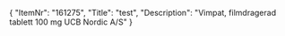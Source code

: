 {
  "ItemNr": "161275",
  "Title": "test",
  "Description": "Vimpat, filmdragerad tablett 100 mg UCB Nordic A/S"
}